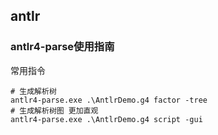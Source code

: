 ## antlr


### antlr4-parse使用指南

常用指令
```shell
# 生成解析树
antlr4-parse.exe .\AntlrDemo.g4 factor -tree
# 生成解析树图 更加直观
antlr4-parse.exe .\AntlrDemo.g4 script -gui
```